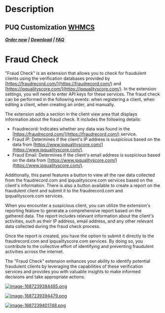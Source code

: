 # Description

## PUQ Customization **[WHMCS](https://puqcloud.com/link.php?id=77)**

#####  [Order now](https://puqcloud.com/whmcs-addon-puq-customization.php) | [Download](https://download.puqcloud.com/WHMCS/addons/PUQ-Customization/) | [FAQ](https://faq.puqcloud.com/)

# Fraud Check

"Fraud Check" is an extension that allows you to check for fraudulent clients using the verification databases provided by [https://fraudrecord.com/](https://fraudrecord.com/) and [https://ipqualityscore.com/](https://ipqualityscore.com/). In the extension settings, you will need to enter API keys for these services. The fraud check can be performed in the following events: when registering a client, when editing a client, when creating an order, and manually.

The extension adds a section in the client view area that displays information about the fraud check. It includes the following details:

- Fraudrecord: Indicates whether any data was found in the [https://fraudrecord.com/](https://fraudrecord.com/) service.
- Fraud IP: Determines if the client's IP address is suspicious based on the data from [https://www.ipqualityscore.com/](https://www.ipqualityscore.com/).
- Fraud Email: Determines if the client's email address is suspicious based on the data from [https://www.ipqualityscore.com/](https://www.ipqualityscore.com/).

Additionally, this panel features a button to view all the raw data collected from the fraudrecord.com and ipqualityscore.com services based on the client's information. There is also a button available to create a report on the fraudulent client and submit it to the fraudrecord.com and ipqualityscore.com services.

When you encounter a suspicious client, you can utilize the extension's reporting feature to generate a comprehensive report based on the gathered data. The report includes relevant information about the client's activities, such as their IP address, email address, and any other relevant data collected during the fraud check process.

Once the report is created, you have the option to submit it directly to the fraudrecord.com and ipqualityscore.com services. By doing so, you contribute to the collective effort of identifying and preventing fraudulent activities across the internet.

The "Fraud Check" extension enhances your ability to identify potential fraudulent clients by leveraging the capabilities of these verification services and provides you with valuable insights to make informed decisions and take appropriate actions.

[![image-1687239384485.png](https://doc.puq.info/uploads/images/gallery/2023-06/scaled-1680-/image-1687239384485.png)](https://doc.puq.info/uploads/images/gallery/2023-06/image-1687239384485.png)

[![image-1687239394479.png](https://doc.puq.info/uploads/images/gallery/2023-06/scaled-1680-/image-1687239394479.png)](https://doc.puq.info/uploads/images/gallery/2023-06/image-1687239394479.png)

[![image-1687239401748.png](https://doc.puq.info/uploads/images/gallery/2023-06/scaled-1680-/image-1687239401748.png)](https://doc.puq.info/uploads/images/gallery/2023-06/image-1687239401748.png)
